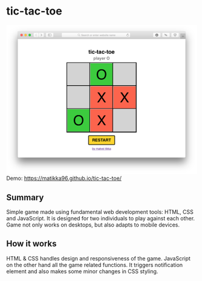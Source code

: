 # tic-tac-toe
![Screenshot](screenshot.png)
Demo: https://matikka96.github.io/tic-tac-toe/
## Summary
Simple game made using fundamental web development tools: HTML, CSS and JavaScript. It is designed for two individuals to play against each other. Game not only works on desktops, but also adapts to mobile devices.

## How it works
HTML & CSS handles design and responsiveness of the game. JavaScript on the other hand all the game related functions. It triggers notification element and also makes some minor changes in CSS styling.
